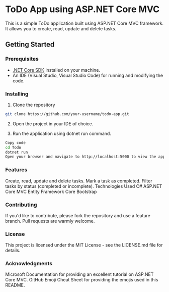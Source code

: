 # ToDo App using ASP.NET Core MVC

This is a simple ToDo application built using ASP.NET Core MVC framework. It allows you to create, read, update and delete tasks.

## Getting Started

### Prerequisites

- [.NET Core SDK](https://dotnet.microsoft.com/download) installed on your machine.
- An IDE (Visual Studio, Visual Studio Code) for running and modifying the code.

### Installing

1. Clone the repository

```bash
git clone https://github.com/your-username/todo-app.git
```

2. Open the project in your IDE of choice.

3. Run the application using dotnet run command.

```bash
Copy code
cd Todo
dotnet run
Open your browser and navigate to http://localhost:5000 to view the application.
```

### Features
Create, read, update and delete tasks.
Mark a task as completed.
Filter tasks by status (completed or incomplete).
Technologies Used
C#
ASP.NET Core MVC
Entity Framework Core
Bootstrap


### Contributing
If you'd like to contribute, please fork the repository and use a feature branch. Pull requests are warmly welcome.

### License
This project is licensed under the MIT License - see the LICENSE.md file for details.

### Acknowledgments
Microsoft Documentation for providing an excellent tutorial on ASP.NET Core MVC.
GitHub Emoji Cheat Sheet for providing the emojis used in this README.
